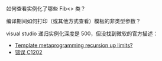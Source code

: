 如何查看实例化了哪些 Fib<> 类？

编译期间如何打印（或其他方式查看）模板的非类型参数？

visual studio 递归实例化深度是 500，但没找到微软的官方描述：

- [Template metaprogramming recursion up limits?][1]
- [错误 C1202][2]

[1]:https://stackoverflow.com/questions/12277732/template-metaprogramming-recursion-up-limits
[2]:https://docs.microsoft.com/zh-cn/cpp/error-messages/compiler-errors-1/fatal-error-c1202?f1url=%3FappId%3DDev14IDEF1%26l%3DZH-CN%26k%3Dk(C1202)%26rd%3Dtrue&view=msvc-160